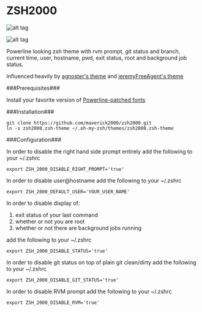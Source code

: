 ZSH2000
======

![alt tag](https://raw.githubusercontent.com/maverick2000/zsh2000/master/demo.png)

![alt tag](https://raw.githubusercontent.com/maverick2000/zsh2000/master/demo2.png)

Powerline looking zsh theme with rvm prompt, git status and branch, current time, user, hostname, pwd, exit status, root and background job status.

Influenced heavily by [agnoster's theme](https://gist.github.com/3712874) and [jeremyFreeAgent's theme](https://github.com/jeremyFreeAgent/oh-my-zsh-powerline-theme)

###Prerequisites###

Install your favorite version of
[Powerline-patched fonts](https://github.com/Lokaltog/powerline-fonts)

###Installation###

    git clone https://github.com/maverick2000/zsh2000.git
    ln -s zsh2000.zsh-theme ~/.oh-my-zsh/themes/zsh2000.zsh-theme

###Configuration###

In order to disable the right hand side prompt entirely add the following to your ~/.zshrc

    export ZSH_2000_DISABLE_RIGHT_PROMPT='true'

In order to disable user@hostname add the following to your ~/.zshrc

    export ZSH_2000_DEFAULT_USER='YOUR_USER_NAME'

In order to disable display of:

1. exit status of your last command
2. whether or not you are root
3. whether or not there are background jobs running 

add the following to your ~/.zshrc

    export ZSH_2000_DISABLE_STATUS='true'

In order to disable git status on top of plain git clean/dirty add the following to your ~/.zshrc

    export ZSH_2000_DISABLE_GIT_STATUS='true'

In order to disable RVM prompt add the following to your ~/.zshrc

    export ZSH_2000_DISABLE_RVM='true'

